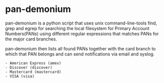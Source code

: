 pan-demonium
=================

pan-demonium is a python script that uses unix command-line-tools find, grep and egrep for 
searching the local filesystem for Primary Account Numbers(PANs) using different regular expressions 
that matches PANs for the major card branches.

pan-demonium then lists all found PANs together with the card branch to which that PAN belongs 
and can send notifications via email and syslog.

    - American Express (amex)
    - Discover (discover)
    - Mastercard (mastercard)
    - VISA (visa)

